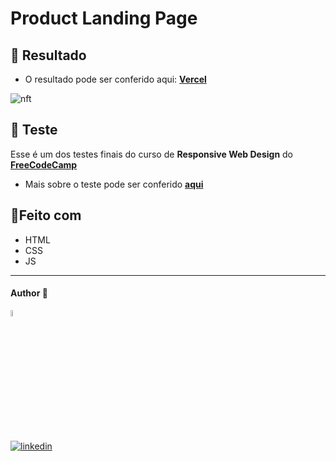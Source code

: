 # Product Landing Page

## 🎨 Resultado

- O resultado pode ser conferido aqui: [**Vercel**](https://landing-page-psi-weld.vercel.app/)

![nft](https://user-images.githubusercontent.com/97068163/159713948-89f0494c-4736-47c3-b63e-1de60eac06ca.png)

## 📝 Teste

Esse é um dos testes finais do curso de **Responsive Web Design** do [**FreeCodeCamp**](https://www.freecodecamp.org/)

- Mais sobre o teste pode ser conferido [**aqui**](https://www.freecodecamp.org/learn/responsive-web-design/responsive-web-design-projects/build-a-product-landing-page/)

## 🔨Feito com

- HTML
- CSS
- JS

---

#### Author 👷

<img src="https://user-images.githubusercontent.com/97068163/149033991-781bf8b6-4beb-445a-913c-f05a76a28bfc.png" width="5%" alt="caricatura do autor desse repositório"/>

[![linkedin](https://img.shields.io/badge/LinkedIn-0077B5?style=for-the-badge&logo=linkedin&logoColor=white)](https://www.linkedin.com/in/araujocode/)
